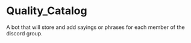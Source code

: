 # Quality_Catalog
A bot that will store and add sayings or phrases for each member of the discord group.
